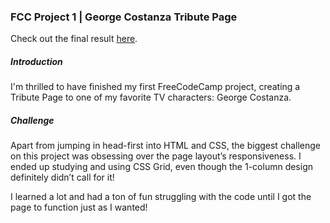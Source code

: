 ### FCC Project 1 | George Costanza Tribute Page

Check out the final result [here](https://ericrubinoff.github.io/FCC-Project-1/).

##### Introduction

I'm thrilled to have finished my first FreeCodeCamp project, creating a Tribute Page to one of my favorite TV characters: George Costanza.

##### Challenge

Apart from jumping in head-first into HTML and CSS, the biggest challenge on this project was obsessing over the page layout’s responsiveness. I ended up studying and using CSS Grid, even though the 1-column design definitely didn’t call for it! 

I learned a lot and had a ton of fun struggling with the code until I got the page to function just as I wanted!
